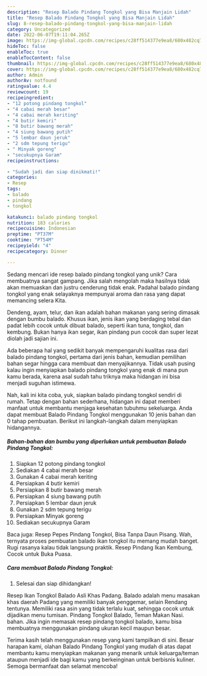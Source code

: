 ```yaml
---
description: "Resep Balado Pindang Tongkol yang Bisa Manjain Lidah"
title: "Resep Balado Pindang Tongkol yang Bisa Manjain Lidah"
slug: 8-resep-balado-pindang-tongkol-yang-bisa-manjain-lidah
category: Uncategorized
date: 2022-06-07T19:11:04.265Z
image: https://img-global.cpcdn.com/recipes/c28ff514377e9ea8/680x482cq70/balado-pindang-tongkol-foto-resep-utama.jpg
hideToc: false
enableToc: true
enableTocContent: false
thumbnail: https://img-global.cpcdn.com/recipes/c28ff514377e9ea8/680x482cq70/balado-pindang-tongkol-foto-resep-utama.jpg
cover: https://img-global.cpcdn.com/recipes/c28ff514377e9ea8/680x482cq70/balado-pindang-tongkol-foto-resep-utama.jpg
author: Admin
authorAv: notfound
ratingvalue: 4.4
reviewcount: 19
recipeingredient:
- "12 potong pindang tongkol"
- "4 cabai merah besar"
- "4 cabai merah keriting"
- "4 butir kemiri"
- "8 butir bawang merah"
- "4 siung bawang putih"
- "5 lembar daun jeruk"
- "2 sdm tepung terigu"
- " Minyak goreng"
- "secukupnya Garam"
recipeinstructions:

- "Sudah jadi dan siap dinikmati!"
categories:
- Resep
tags:
- balado
- pindang
- tongkol

katakunci: balado pindang tongkol 
nutrition: 183 calories
recipecuisine: Indonesian
preptime: "PT37M"
cooktime: "PT54M"
recipeyield: "4"
recipecategory: Dinner

---
```





Sedang mencari ide resep balado pindang tongkol yang unik? Cara membuatnya sangat gampang. Jika salah mengolah maka hasilnya tidak akan memuaskan dan justru cenderung tidak enak. Padahal balado pindang tongkol yang enak selayaknya mempunyai aroma dan rasa yang dapat memancing selera Kita.





Dendeng, ayam, telur, dan ikan adalah bahan makanan yang sering dimasak dengan bumbu balado. Khusus ikan, jenis ikan yang berdaging tebal dan padat lebih cocok untuk dibuat balado, seperti ikan tuna, tongkol, dan kembung. Bukan hanya ikan segar, ikan pindang pun cocok dan super lezat diolah jadi sajian ini.

Ada beberapa hal yang sedikit banyak mempengaruhi kualitas rasa dari balado pindang tongkol, pertama dari jenis bahan, kemudian pemilihan bahan segar hingga cara membuat dan menyajikannya. Tidak usah pusing kalau ingin menyiapkan balado pindang tongkol yang enak di mana pun kamu berada, karena asal sudah tahu triknya maka hidangan ini bisa menjadi suguhan istimewa.






Nah, kali ini kita coba, yuk, siapkan balado pindang tongkol sendiri di rumah. Tetap dengan bahan sederhana, hidangan ini dapat memberi manfaat untuk membantu menjaga kesehatan tubuhmu sekeluarga. Anda dapat membuat Balado Pindang Tongkol menggunakan 10 jenis bahan dan 0 tahap pembuatan. Berikut ini langkah-langkah dalam menyiapkan hidangannya.

<!--inarticleads1-->

##### Bahan-bahan dan bumbu yang diperlukan untuk pembuatan Balado Pindang Tongkol:

1. Siapkan 12 potong pindang tongkol
1. Sediakan 4 cabai merah besar
1. Gunakan 4 cabai merah keriting
1. Persiapkan 4 butir kemiri
1. Persiapkan 8 butir bawang merah
1. Persiapkan 4 siung bawang putih
1. Persiapkan 5 lembar daun jeruk
1. Gunakan 2 sdm tepung terigu
1. Persiapkan  Minyak goreng
1. Sediakan secukupnya Garam


Baca juga: Resep Pepes Pindang Tongkol, Bisa Tanpa Daun Pisang. Wah, ternyata proses pembuatan balado ikan tongkol itu memang mudah banget. Rugi rasanya kalau tidak langsung praktik. Resep Pindang Ikan Kembung, Cocok untuk Buka Puasa. 

<!--inarticleads2-->

##### Cara membuat Balado Pindang Tongkol:


1. Selesai dan siap dihidangkan!

Resep Ikan Tongkol Balado Asli Khas Padang. Balado adalah menu masakan khas daerah Padang yang memiliki banyak penggemar, selain Rendang tentunya. Memiliki rasa asin yang tidak terlalu kuat, sehingga cocok untuk dijadikan menu tumisan. Pindang Tongkol Balado, Teman Makan Nasi. bahan. Jika ingin memasak resep pindang tongkol balado, kamu bisa membuatnya menggunakan pindang ukuran kecil maupun besar. 

Terima kasih telah menggunakan resep yang kami tampilkan di sini. Besar harapan kami, olahan Balado Pindang Tongkol yang mudah di atas dapat membantu kamu menyiapkan makanan yang menarik untuk keluarga/teman ataupun menjadi ide bagi kamu yang berkeinginan untuk berbisnis kuliner. Semoga bermanfaat dan selamat mencoba!
